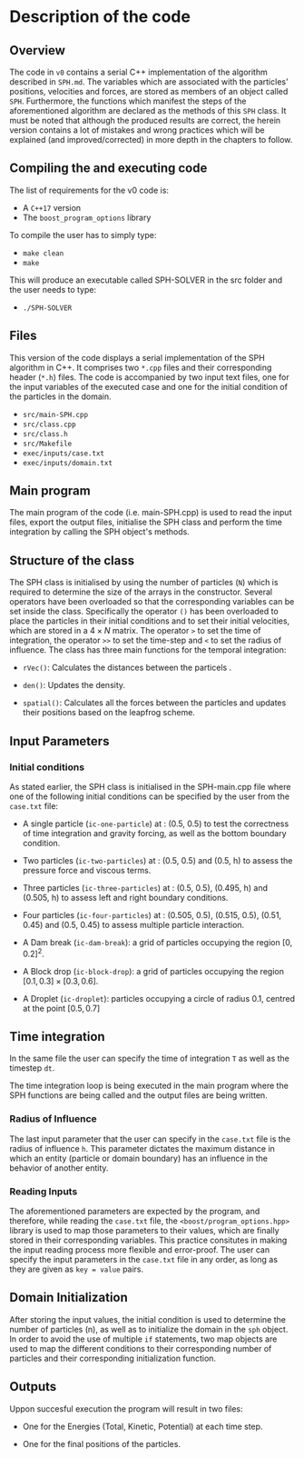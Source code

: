 # Description of the code

## Overview

The code in `v0` contains a serial C++ implementation of the algorithm described in `SPH.md`. The variables which are associated with the particles' positions, velocities and forces, are stored as members of an object called `SPH`. Furthermore, the functions which manifest the steps of the aforementioned algorithm are declared as the methods of this `SPH` class. It must be noted that although the produced results are correct, the herein version contains a lot of mistakes and wrong practices which will be explained (and improved/corrected) in more depth in the chapters to follow. 

## Compiling the and executing code

The list of requirements for the v0 code is:

- A `C++17` version 
- The `boost_program_options` library

To compile the user has to simply type:

- `make clean`
- `make`

This will produce an executable called SPH-SOLVER in the src folder and the user needs to type:

- `./SPH-SOLVER`

## Files
This version of the code displays a serial implementation of the SPH algorithm in C++. It comprises two `*.cpp` files and their corresponding header (`*.h`) files. The code is accompanied by two input text files, one for the input variables of the executed case and one for the initial condition of the particles in the domain. 

- `src/main-SPH.cpp`
- `src/class.cpp`
- `src/class.h`
- `src/Makefile`
- `exec/inputs/case.txt`
- `exec/inputs/domain.txt`

## Main program

The main program of the code (i.e. main-SPH.cpp) is used to read the input files, export the output files, initialise the SPH class and perform the time integration by calling the SPH object's methods.

## Structure of the class

The SPH class is initialised by using the number of particles (`N`) which is required to determine the size of the arrays in the constructor. Several operators have been overloaded so that the corresponding variables can be set inside the class. Specifically the operator `()` has been overloaded to place the particles in their initial conditions and to set their initial velocities, which are stored in a $4\times N$ matrix. The operator `>` to set the time of integration, the operator `>>` to set the time-step and `<` to set the radius of influence. The class has three main functions for the temporal integration:

- `rVec()`: Calculates the distances between the particels .

- `den()`: Updates the density.

- `spatial()`: Calculates all the forces between the particles and updates their positions based on the leapfrog scheme. 

## Input Parameters

### Initial conditions
As stated earlier, the SPH class is initialised in the SPH-main.cpp file where one of the following initial conditions can be specified by the user from the `case.txt` file:

- A single particle (`ic-one-particle`) at : (0.5, 0.5) to test the correctness of time integration and gravity forcing, as well as the bottom boundary condition.

- Two particles (`ic-two-particles`) at : (0.5, 0.5) and (0.5, h) to assess the pressure force and viscous terms. 

- Three particles (`ic-three-particles`) at : (0.5, 0.5), (0.495, h) and (0.505, h) to assess left and right boundary conditions. 

-  Four particles (`ic-four-particles`) at : (0.505, 0.5), (0.515, 0.5), (0.51, 0.45) and (0.5, 0.45) to assess multiple particle interaction.

-  A Dam break (`ic-dam-break`): a grid of particles occupying the region $[0,0.2]^2$.

-  A Block drop (`ic-block-drop`): a grid of particles occupying the region $[0.1,0.3]\times[0.3,0.6]$.

-  A Droplet (`ic-droplet`): particles occupying a circle of radius 0.1, centred at the point $[0.5,0.7]$

## Time integration
In the same file the user can specify the time of integration `T` as well as the timestep `dt`.

The time integration loop is being executed in the main program where the SPH functions are being called and the output files are being written. 

### Radius of Influence
The last input parameter that the user can specify in the `case.txt` file is the radius of influence `h`. This parameter dictates the maximum distance in which an entity (particle or domain boundary) has an influence in the behavior of another entity.

### Reading Inputs
The aforementioned parameters are expected by the program, and therefore, while reading the `case.txt` file, the `<boost/program_options.hpp>` library is used to map those parameters to their values, which are finally stored in their corresponding variables. This practice consitutes in making the input reading process more flexible and error-proof. The user can specify the input parameters in the `case.txt` file in any order, as long as they are given as `key = value` pairs.

## Domain Initialization
After storing the input values, the initial condition is used to determine the number of particles (n), as well as to initialize the domain in the `sph` object. In order to avoid the use of multiple `if` statements, two map objects are used to map the different conditions to their corresponding number of particles and their corresponding initialization function.

## Outputs

Uppon succesful execution the program will result in two files:

- One for the Energies (Total, Kinetic, Potential) at each time step.

- One for the final positions of the particles.



